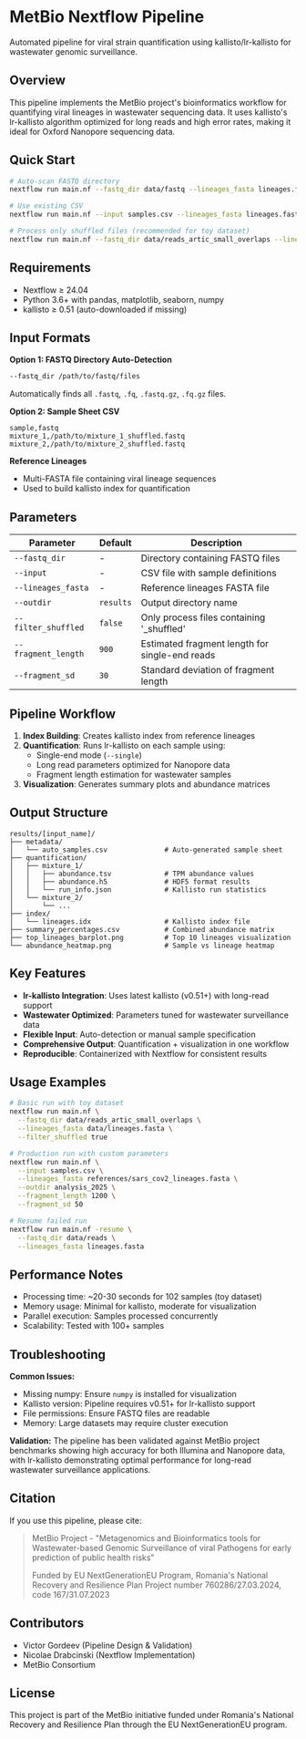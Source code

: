 # MetBio Nextflow Pipeline

Automated pipeline for viral strain quantification using kallisto/lr-kallisto for wastewater genomic surveillance.

## Overview

This pipeline implements the MetBio project's bioinformatics workflow for quantifying viral lineages in wastewater sequencing data. It uses kallisto's lr-kallisto algorithm optimized for long reads and high error rates, making it ideal for Oxford Nanopore sequencing data.

## Quick Start

```bash
# Auto-scan FASTQ directory
nextflow run main.nf --fastq_dir data/fastq --lineages_fasta lineages.fasta

# Use existing CSV
nextflow run main.nf --input samples.csv --lineages_fasta lineages.fasta

# Process only shuffled files (recommended for toy dataset)
nextflow run main.nf --fastq_dir data/reads_artic_small_overlaps --lineages_fasta data/lineages.fasta --filter_shuffled true
```

## Requirements

- Nextflow ≥ 24.04
- Python 3.6+ with pandas, matplotlib, seaborn, numpy
- kallisto ≥ 0.51 (auto-downloaded if missing)

## Input Formats

**Option 1: FASTQ Directory Auto-Detection**
```bash
--fastq_dir /path/to/fastq/files
```
Automatically finds all `.fastq`, `.fq`, `.fastq.gz`, `.fq.gz` files.

**Option 2: Sample Sheet CSV**
```csv
sample,fastq
mixture_1,/path/to/mixture_1_shuffled.fastq
mixture_2,/path/to/mixture_2_shuffled.fastq
```

**Reference Lineages**
- Multi-FASTA file containing viral lineage sequences
- Used to build kallisto index for quantification

## Parameters

| Parameter | Default | Description |
|-----------|---------|-------------|
| `--fastq_dir` | - | Directory containing FASTQ files |
| `--input` | - | CSV file with sample definitions |
| `--lineages_fasta` | - | Reference lineages FASTA file |
| `--outdir` | `results` | Output directory name |
| `--filter_shuffled` | `false` | Only process files containing '_shuffled' |
| `--fragment_length` | `900` | Estimated fragment length for single-end reads |
| `--fragment_sd` | `30` | Standard deviation of fragment length |

## Pipeline Workflow

1. **Index Building**: Creates kallisto index from reference lineages
2. **Quantification**: Runs lr-kallisto on each sample using:
   - Single-end mode (`--single`)
   - Long read parameters optimized for Nanopore data
   - Fragment length estimation for wastewater samples
3. **Visualization**: Generates summary plots and abundance matrices

## Output Structure

```
results/[input_name]/
├── metadata/
│   └── auto_samples.csv              # Auto-generated sample sheet
├── quantification/
│   ├── mixture_1/
│   │   ├── abundance.tsv             # TPM abundance values
│   │   ├── abundance.h5              # HDF5 format results
│   │   └── run_info.json             # Kallisto run statistics
│   └── mixture_2/
│       └── ...
├── index/
│   └── lineages.idx                  # Kallisto index file
├── summary_percentages.csv           # Combined abundance matrix
├── top_lineages_barplot.png          # Top 10 lineages visualization
└── abundance_heatmap.png             # Sample vs lineage heatmap
```

## Key Features

- **lr-kallisto Integration**: Uses latest kallisto (v0.51+) with long-read support
- **Wastewater Optimized**: Parameters tuned for wastewater surveillance data
- **Flexible Input**: Auto-detection or manual sample specification
- **Comprehensive Output**: Quantification + visualization in one workflow
- **Reproducible**: Containerized with Nextflow for consistent results

## Usage Examples

```bash
# Basic run with toy dataset
nextflow run main.nf \
  --fastq_dir data/reads_artic_small_overlaps \
  --lineages_fasta data/lineages.fasta \
  --filter_shuffled true

# Production run with custom parameters
nextflow run main.nf \
  --input samples.csv \
  --lineages_fasta references/sars_cov2_lineages.fasta \
  --outdir analysis_2025 \
  --fragment_length 1200 \
  --fragment_sd 50

# Resume failed run
nextflow run main.nf -resume \
  --fastq_dir data/reads \
  --lineages_fasta lineages.fasta
```

## Performance Notes

- Processing time: ~20-30 seconds for 102 samples (toy dataset)
- Memory usage: Minimal for kallisto, moderate for visualization
- Parallel execution: Samples processed concurrently
- Scalability: Tested with 100+ samples

## Troubleshooting

**Common Issues:**
- Missing numpy: Ensure `numpy` is installed for visualization
- Kallisto version: Pipeline requires v0.51+ for lr-kallisto support
- File permissions: Ensure FASTQ files are readable
- Memory: Large datasets may require cluster execution

**Validation:**
The pipeline has been validated against MetBio project benchmarks showing high accuracy for both Illumina and Nanopore data, with lr-kallisto demonstrating optimal performance for long-read wastewater surveillance applications.

## Citation

If you use this pipeline, please cite:

> MetBio Project - "Metagenomics and Bioinformatics tools for Wastewater-based Genomic Surveillance of viral Pathogens for early prediction of public health risks"
> 
> Funded by EU NextGenerationEU Program, Romania's National Recovery and Resilience Plan
> Project number 760286/27.03.2024, code 167/31.07.2023

## Contributors

- Victor Gordeev (Pipeline Design & Validation)
- Nicolae Drabcinski (Nextflow Implementation)
- MetBio Consortium

## License

This project is part of the MetBio initiative funded under Romania's National Recovery and Resilience Plan through the EU NextGenerationEU program.